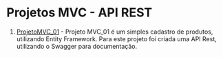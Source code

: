 # Projetos MVC - API REST

1. [ProjetoMVC_01](https://github.com/Ladeiraalexandre/Projetos-MVC-API-REST-/tree/main/ProjetoMVC_01) - Projeto MVC_01 é um simples cadastro de produtos, utilizando Entity Framework. Para este projeto foi criada uma API Rest, utilizando o Swagger para documentação.